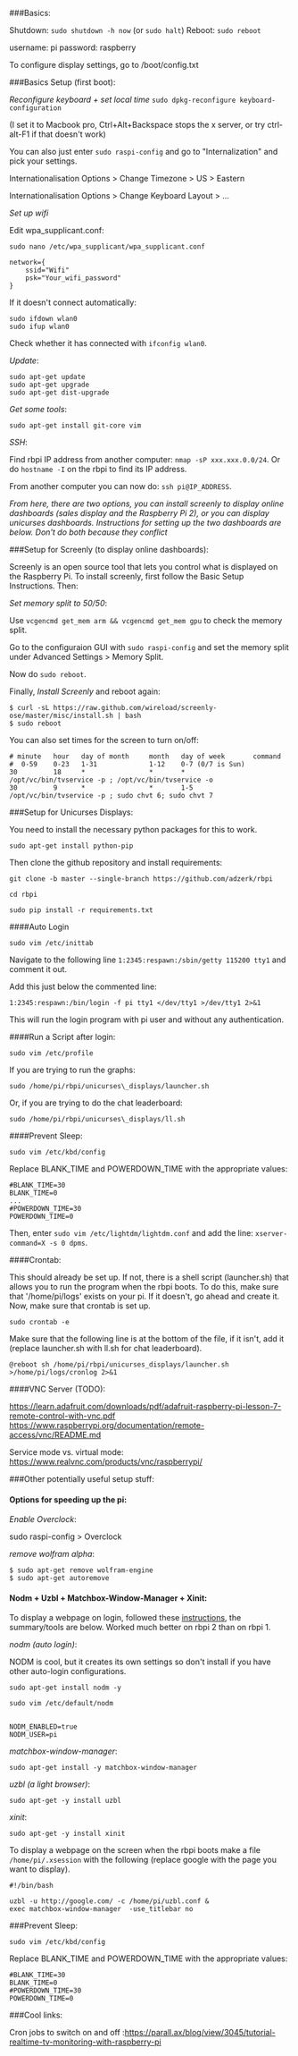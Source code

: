 ###Basics:

Shutdown:
`sudo shutdown -h now` (or `sudo halt`)
Reboot:
`sudo reboot`

username: pi
password: raspberry

To configure display settings, go to /boot/config.txt

###Basics Setup (first boot):

_Reconfigure keyboard + set local time_
`sudo dpkg-reconfigure keyboard-configuration`

(I set it to Macbook pro, Ctrl+Alt+Backspace stops the x server, or try ctrl-alt-F1 if that doesn't work)

You can also just enter `sudo raspi-config` and go to "Internalization" and pick your settings.

Internationalisation Options > Change Timezone > US > Eastern

Internationalisation Options > Change Keyboard Layout > ... 

_Set up wifi_

Edit wpa\_supplicant.conf:

`sudo nano /etc/wpa_supplicant/wpa_supplicant.conf`

```
network={
    ssid="Wifi"
    psk="Your_wifi_password"
}
```

If it doesn't connect automatically:

```
sudo ifdown wlan0
sudo ifup wlan0
```

Check whether it has connected with `ifconfig wlan0`.

_Update_:

```
sudo apt-get update
sudo apt-get upgrade
sudo apt-get dist-upgrade
```

_Get some tools_:

`sudo apt-get install git-core vim`

_SSH_:

Find rbpi IP address from another computer: `nmap -sP xxx.xxx.0.0/24`. Or do `hostname -I` on the rbpi to find its IP address.

From another computer you can now do: `ssh pi@IP_ADDRESS`.

_From here, there are two options, you can install screenly to display online dashboards (sales display and the Raspberry Pi 2), or you can display unicurses dashboards. Instructions for setting up the two dashboards are below. Don't do both because they conflict_

###Setup for Screenly (to display online dashboards):

Screenly is an open source tool that lets you control what is displayed on the Raspberry Pi. To install screenly, first follow the Basic Setup Instructions. Then:

_Set memory split to 50/50_:

Use `vcgencmd get_mem arm && vcgencmd get_mem gpu` to check the memory split.

Go to the configuraion GUI with `sudo raspi-config` and set the memory split under Advanced Settings > Memory Split.

Now do `sudo reboot`.

Finally, _Install Screenly_ and reboot again:

```
$ curl -sL https://raw.github.com/wireload/screenly-ose/master/misc/install.sh | bash
$ sudo reboot
```
You can also set times for the screen to turn on/off:

```
# minute   hour   day of month     month   day of week       command
#  0-59    0-23   1-31             1-12    0-7 (0/7 is Sun) 
30         18     *                *       *                 /opt/vc/bin/tvservice -p ; /opt/vc/bin/tvservice -o
30         9      *                *       1-5               /opt/vc/bin/tvservice -p ; sudo chvt 6; sudo chvt 7
```

###Setup for Unicurses Displays:

You need to install the necessary python packages for this to work. 

`sudo apt-get install python-pip`

Then clone the github repository and install requirements:

`git clone -b master --single-branch https://github.com/adzerk/rbpi`

`cd rbpi`

`sudo pip install -r requirements.txt` 

####Auto Login

`sudo vim /etc/inittab`

Navigate to the following line `1:2345:respawn:/sbin/getty 115200 tty1` and comment it out.

Add this just below the commented line:

`1:2345:respawn:/bin/login -f pi tty1 </dev/tty1 >/dev/tty1 2>&1`

This will run the login program with pi user and without any authentication.

####Run a Script after login:

`sudo vim /etc/profile`

If you are trying to run the graphs:

`sudo /home/pi/rbpi/unicurses\_displays/launcher.sh`

Or, if you are trying to do the chat leaderboard:

`sudo /home/pi/rbpi/unicurses\_displays/ll.sh`

####Prevent Sleep:

`sudo vim /etc/kbd/config`

Replace BLANK\_TIME and POWERDOWN\_TIME with the appropriate values:

```
#BLANK_TIME=30
BLANK_TIME=0
...
#POWERDOWN_TIME=30
POWERDOWN_TIME=0
```
Then, enter `sudo vim /etc/lightdm/lightdm.conf` and add the line: `xserver-command=X -s 0 dpms`.

####Crontab:

This should already be set up. If not, there is a shell script (launcher.sh) that allows you to run the program when the rbpi boots. To do this, make sure that '/home/pi/logs' exists on your pi. If it doesn't, go ahead and create it. Now, make sure that crontab is set up. 

```
sudo crontab -e
```
Make sure that the following line is at the bottom of the file, if it isn't, add it (replace launcher.sh with ll.sh for chat leaderboard).

```
@reboot sh /home/pi/rbpi/unicurses_displays/launcher.sh >/home/pi/logs/cronlog 2>&1

```


####VNC Server (TODO):

https://learn.adafruit.com/downloads/pdf/adafruit-raspberry-pi-lesson-7-remote-control-with-vnc.pdf
https://www.raspberrypi.org/documentation/remote-access/vnc/README.md

Service mode vs. virtual mode:
https://www.realvnc.com/products/vnc/raspberrypi/

###Other potentially useful setup stuff:

#### Options for speeding up the pi:

_Enable Overclock_:

sudo raspi-config > Overclock

_remove wolfram alpha_:

```
$ sudo apt-get remove wolfram-engine  
$ sudo apt-get autoremove 
```
#### Nodm + Uzbl + Matchbox-Window-Manager + Xinit:

To display a webpage on login, followed these [instructions]("http://blog.qruizelabs.com/2014/04/29/raspberrypi-kiosk-matchbox-uzbl/"), the summary/tools are below. Worked much better on rbpi 2 than on rbpi 1.

_nodm (auto login)_:

NODM is cool, but it creates its own settings so don't install if you have other auto-login configurations.

`sudo apt-get install nodm -y`

`sudo vim /etc/default/nodm`

```

NODM_ENABLED=true
NODM_USER=pi

```

_matchbox-window-manager_:

`sudo apt-get install -y matchbox-window-manager`

_uzbl (a light browser)_:

`sudo apt-get -y install uzbl`

_xinit_:

`sudo apt-get -y install xinit`

To display a webpage on the screen when the rbpi boots make a file `/home/pi/.xsession` with the following (replace google with the page you want to display).

```
#!/bin/bash

uzbl -u http://google.com/ -c /home/pi/uzbl.conf &
exec matchbox-window-manager  -use_titlebar no

```

###Prevent Sleep:

`sudo vim /etc/kbd/config`

Replace BLANK\_TIME and POWERDOWN\_TIME with the appropriate values:

```
#BLANK_TIME=30
BLANK_TIME=0
#POWERDOWN_TIME=30
POWERDOWN_TIME=0
```

###Cool links:

Cron jobs to switch on and off :https://parall.ax/blog/view/3045/tutorial-realtime-tv-monitoring-with-raspberry-pi

